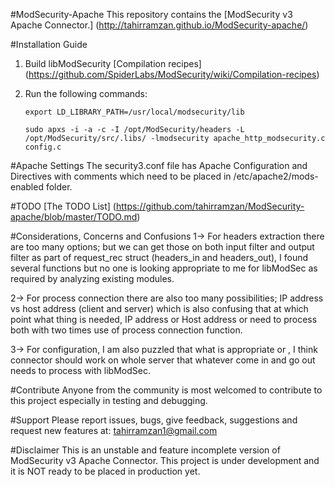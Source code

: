 #ModSecurity-Apache
This repository contains the [ModSecurity v3 Apache Connector.]
(http://tahirramzan.github.io/ModSecurity-apache/)

#Installation Guide
1. Build libModSecurity [Compilation recipes]
(https://github.com/SpiderLabs/ModSecurity/wiki/Compilation-recipes)

2. Run the following commands:

      `export LD_LIBRARY_PATH=/usr/local/modsecurity/lib`
      
      `sudo apxs -i -a -c -I /opt/ModSecurity/headers -L /opt/ModSecurity/src/.libs/ -lmodsecurity apache_http_modsecurity.c config.c`

#Apache Settings 
The security3.conf file has Apache Configuration and Directives with comments which need to be placed in /etc/apache2/mods-enabled folder. 

#TODO
[The TODO List]
(https://github.com/tahirramzan/ModSecurity-apache/blob/master/TODO.md)

#Considerations, Concerns and Confusions
1-> For headers extraction there are too many options; but we can get those on both input filter and output filter as part of request_rec struct (headers_in and headers_out), I found several functions but no one is looking appropriate to me for libModSec as required by analyzing existing modules.

2-> For process connection there are also too many possibilities; IP address vs host address (client and server) which is also confusing that at which point what thing is needed, IP address or Host address or need to process both with two times use of process connection function.

3-> For configuration, I am also puzzled that what is appropriate or , I think connector should work on whole server that whatever come in and go out needs to process with libModSec.

#Contribute
Anyone from the community is most welcomed to contribute to this project especially in testing and debugging.

#Support
Please report issues, bugs, give feedback, suggestions and request new features at: tahirramzan1@gmail.com 

#Disclaimer
This is an unstable and feature incomplete version of ModSecurity v3 Apache Connector. This project is under development and it is NOT ready to be placed in production yet.
